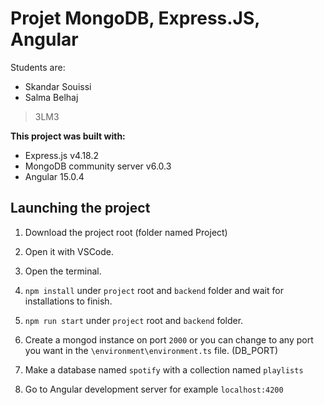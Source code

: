 # Projet MongoDB, Express.JS, Angular

Students are:

* Skandar Souissi
* Salma Belhaj

> 3LM3

**This project was built with:**

* Express.js v4.18.2
* MongoDB community server v6.0.3
* Angular 15.0.4

## Launching the project

1. Download the project root (folder named Project)

2. Open it with VSCode.

3. Open the terminal.

4. `npm install` under `project` root and `backend` folder and wait for installations to finish.

5. `npm run start` under `project` root and `backend` folder.

6. Create a mongod instance on port `2000` or you can change to any port you want in the `\environment\environment.ts` file. (DB_PORT)

7. Make a database named `spotify` with a collection named `playlists`

8. Go to Angular development server for example `localhost:4200`
